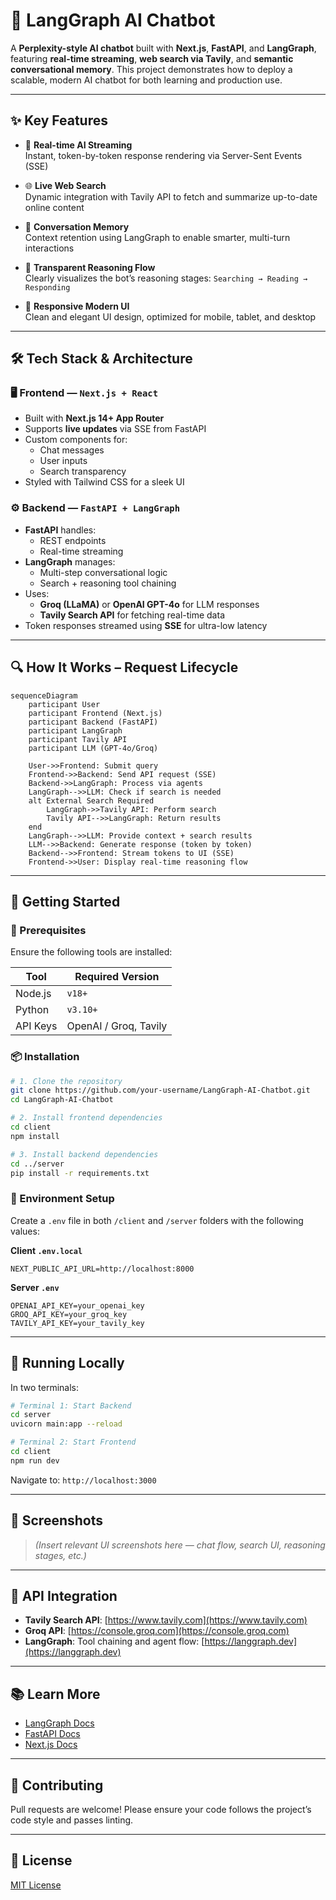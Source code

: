 # 🧠 LangGraph AI Chatbot

A **Perplexity-style AI chatbot** built with **Next.js**, **FastAPI**, and **LangGraph**, featuring **real-time streaming**, **web search via Tavily**, and **semantic conversational memory**. This project demonstrates how to deploy a scalable, modern AI chatbot for both learning and production use.

---

## ✨ Key Features

- 🔁 **Real-time AI Streaming**  
  Instant, token-by-token response rendering via Server-Sent Events (SSE)

- 🌐 **Live Web Search**  
  Dynamic integration with Tavily API to fetch and summarize up-to-date online content

- 🧠 **Conversation Memory**  
  Context retention using LangGraph to enable smarter, multi-turn interactions

- 🔎 **Transparent Reasoning Flow**  
  Clearly visualizes the bot’s reasoning stages: `Searching → Reading → Responding`

- 📱 **Responsive Modern UI**  
  Clean and elegant UI design, optimized for mobile, tablet, and desktop

---

## 🛠️ Tech Stack & Architecture

### 🖥️ **Frontend** — `Next.js + React`
- Built with **Next.js 14+ App Router**
- Supports **live updates** via SSE from FastAPI
- Custom components for:
  - Chat messages
  - User inputs
  - Search transparency
- Styled with Tailwind CSS for a sleek UI

### ⚙️ **Backend** — `FastAPI + LangGraph`
- **FastAPI** handles:
  - REST endpoints
  - Real-time streaming
- **LangGraph** manages:
  - Multi-step conversational logic
  - Search + reasoning tool chaining
- Uses:
  - **Groq (LLaMA)** or **OpenAI GPT-4o** for LLM responses
  - **Tavily Search API** for fetching real-time data
- Token responses streamed using **SSE** for ultra-low latency

---

## 🔍 How It Works – Request Lifecycle

```mermaid
sequenceDiagram
    participant User
    participant Frontend (Next.js)
    participant Backend (FastAPI)
    participant LangGraph
    participant Tavily API
    participant LLM (GPT-4o/Groq)

    User->>Frontend: Submit query
    Frontend->>Backend: Send API request (SSE)
    Backend->>LangGraph: Process via agents
    LangGraph-->>LLM: Check if search is needed
    alt External Search Required
        LangGraph->>Tavily API: Perform search
        Tavily API-->>LangGraph: Return results
    end
    LangGraph-->>LLM: Provide context + search results
    LLM-->>Backend: Generate response (token by token)
    Backend-->>Frontend: Stream tokens to UI (SSE)
    Frontend->>User: Display real-time reasoning flow
```

---

## 🚀 Getting Started

### 🔑 Prerequisites
Ensure the following tools are installed:

| Tool         | Required Version |
|--------------|------------------|
| Node.js      | `v18+`           |
| Python       | `v3.10+`         |
| API Keys     | OpenAI / Groq, Tavily |

### 📦 Installation

```bash
# 1. Clone the repository
git clone https://github.com/your-username/LangGraph-AI-Chatbot.git
cd LangGraph-AI-Chatbot

# 2. Install frontend dependencies
cd client
npm install

# 3. Install backend dependencies
cd ../server
pip install -r requirements.txt
```

### 🧪 Environment Setup

Create a `.env` file in both `/client` and `/server` folders with the following values:

**Client `.env.local`**
```env
NEXT_PUBLIC_API_URL=http://localhost:8000
```

**Server `.env`**
```env
OPENAI_API_KEY=your_openai_key
GROQ_API_KEY=your_groq_key
TAVILY_API_KEY=your_tavily_key
```

---

## 🧪 Running Locally

In two terminals:

```bash
# Terminal 1: Start Backend
cd server
uvicorn main:app --reload

# Terminal 2: Start Frontend
cd client
npm run dev
```

Navigate to: `http://localhost:3000`

---

## 📸 Screenshots

> *(Insert relevant UI screenshots here — chat flow, search UI, reasoning stages, etc.)*

---

## 🔗 API Integration

- **Tavily Search API**: [https://www.tavily.com](https://www.tavily.com)
- **Groq API**: [https://console.groq.com](https://console.groq.com)
- **LangGraph**: Tool chaining and agent flow: [https://langgraph.dev](https://langgraph.dev)

---

## 📚 Learn More

- [LangGraph Docs](https://docs.langgraph.dev/)
- [FastAPI Docs](https://fastapi.tiangolo.com/)
- [Next.js Docs](https://nextjs.org/docs)

---

## 🤝 Contributing

Pull requests are welcome! Please ensure your code follows the project’s code style and passes linting.

---

## 📝 License

[MIT License](LICENSE)
